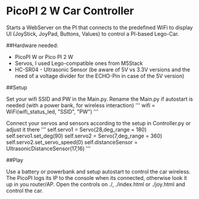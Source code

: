 # PicoPI 2 W Car Controller

Starts a WebServer on the PI that connects to the predefined WiFi to display UI (JoyStick, JoyPad, Buttons, Values) to control a PI-based Lego-Car.

##Hardware needed:
- PicoPI W or Pico PI 2 W
- Servos, I used Lego-compatible ones from M5Stack
- HC-SR04 - Ultrasonic Sensor (be aware of 5V vs 3.3V versions and the need of a voltage divider for the ECHO-Pin in case of the 5V version)

##Setup

Set your wifi SSID and PW in the Main.py. Rename the Main.py if autostart is needed (with a power bank, for wireless interaction)
'''
        wifi = WiFi(wifi_status_led, "SSID", "PW")
'''

Connect your servos and sensors according to the setup in Controller.py or adjust it there
'''
        self.servo1 = Servo(28,deg_range = 180)
        self.servo1.set_deg(90)
        self.servo2 = Servo(7,deg_range = 360)
        self.servo2.set_servo_speed(0)
        self.distanceSensor = UltrasonicDistanceSensor(17,16)
'''

##Play

Use a battery or powerbank and setup autostart to control the car wireless.
The PicoPI logs its IP to the console when its connected, otherwise look it up in you router/AP.
Open the controls on ./, ./index.html or ./joy.html and control the car.